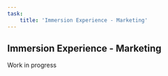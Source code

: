 ```yaml
---
task:
    title: 'Immersion Experience - Marketing'
---
```


## Immersion Experience - Marketing

Work in progress
